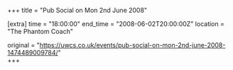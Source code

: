 +++
title = "Pub Social on Mon 2nd June 2008"

[extra]
time = "18:00:00"
end_time = "2008-06-02T20:00:00Z"
location = "The Phantom Coach"

original = "https://uwcs.co.uk/events/pub-social-on-mon-2nd-june-2008-1474489009784/"    
+++



